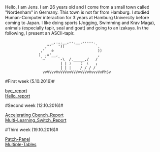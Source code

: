 Hello, I am Jens. I am 26 years old and I come from a small town called "Nordenham" in Germany. This town is not far from Hamburg.
I studied Human-Computer interaction for 3 years at Hamburg University before coming to Japan. I like doing sports (Jogging, Swimming and Krav Maga), animals (especially tapir, seal and goat) and going to an izakaya. 
In the following, I present an ASCII-tapir.
	
    			         _,.,.__,--.__,-----.
                      ,""   '))              `.
                    ,'   e                    ))
                   (  .='__,                  ,
                    `~`     `-\  /._____,/   /
                             | | )    (  (   ;
                             | | |    / / / / 
                     vvVVvvVvVVVvvVVVvvVVvVvvvVvPhSv 
					 
#First week (5.10.2016)#
  
[bye_report](https://github.com/handai-trema/self-intro-Jens-Oetjen/blob/master/bye.md) <br />
[Hello_report](https://github.com/handai-trema/self-intro-Jens-Oetjen/blob/master/hello.md)

#Second week (12.10.2016)#

[Accelerating Cbench_Report](https://github.com/handai-trema/cbench-JensOetjen/blob/master/Report_Accelerating_Cbench.md) <br />
[Multi-Learning_Switch_Report](https://github.com/handai-trema/learning-switch-JensOetjen/blob/master/Report_Learning_switch.md)

#Third week (19.10.2016)#

[Patch-Panel](https://github.com/handai-trema/patch-panel-JensOetjen/blob/master/Report_Patch_panel.md) <br />
[Multiple-Tables](https://github.com/handai-trema/learning-switch-JensOetjen/blob/master/Report_multiple_tables.md)